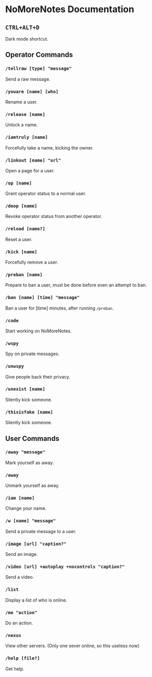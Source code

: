 # NoMoreNotes Documentation
## `CTRL+ALT+D`
Dark mode shortcut.
## Operator Commands

### `/tellraw [type] "message"`
Send a raw message.

### `/youare [name] [who]`
Rename a user.

### `/release [name]`
Unlock a name.

### `/iamtruly [name]`
Forcefully take a name, kicking the owner.

### `/linkout [name] "url"`
Open a page for a user.

### `/op [name]`
Grant operator status to a normal user.

### `/deop [name]`
Revoke operator status from another operator.

### `/reload [name?]`
Reset a user.

### `/kick [name]`
Forcefully remove a user.

### `/preban [name]`
Prepare to ban a user, must be done before even an attempt to ban.

### `/ban [name] [time] "message"`
Ban a user for [time] minutes, after running `/preban`.

### `/code`
Start working on NoMoreNotes.

### `/wspy`
Spy on private messages.

### `/unwspy`
Give people back their privacy.

### `/unexist [name]`
Silently kick someone.

### `/thisisfake [name]`
Silently kick someone.

## User Commands

### `/away "message"`
Mark yourself as away.

### `/away`
Unmark yourself as away.

### `/iam [name]`
Change your name.

### `/w [name] "message"`
Send a private message to a user.

### `/image [url] "caption?"`
Send an image.

### `/video [url] +autoplay +nocontrols "caption?"`
Send a video.

### `/list`
Display a list of who is online.

### `/me "action"`
Do an action.

### `/nexus`
View other servers.
(Only one sever online, so this useless now)

### `/help [file?]`
Get help.
